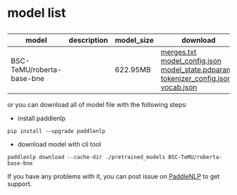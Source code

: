 #  model list

##  

| model  | description | model_size  | download         |
| --- | --- | --- | --- |
|BSC-TeMU/roberta-base-bne|  | 622.95MB | [merges.txt](https://bj.bcebos.com/paddlenlp/models/community/BSC-TeMU/roberta-base-bne/merges.txt)<br>[model_config.json](https://bj.bcebos.com/paddlenlp/models/community/BSC-TeMU/roberta-base-bne/model_config.json)<br>[model_state.pdparams](https://bj.bcebos.com/paddlenlp/models/community/BSC-TeMU/roberta-base-bne/model_state.pdparams)<br>[tokenizer_config.json](https://bj.bcebos.com/paddlenlp/models/community/BSC-TeMU/roberta-base-bne/tokenizer_config.json)<br>[vocab.json](https://bj.bcebos.com/paddlenlp/models/community/BSC-TeMU/roberta-base-bne/vocab.json) |

or you can download all of model file with the following steps:

* install paddlenlp

```shell
pip install --upgrade paddlenlp
```

* download model with cli tool

```shell
paddlenlp download --cache-dir ./pretrained_models BSC-TeMU/roberta-base-bne
```

If you have any problems with it, you can post issue on [PaddleNLP](https://github.com/PaddlePaddle/PaddleNLP) to get support.
